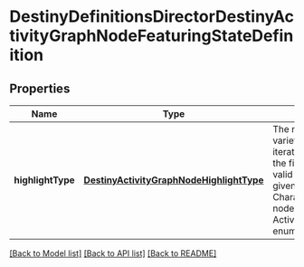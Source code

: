 # DestinyDefinitionsDirectorDestinyActivityGraphNodeFeaturingStateDefinition

## Properties
Name | Type | Description | Notes
------------ | ------------- | ------------- | -------------
**highlightType** | [**DestinyActivityGraphNodeHighlightType**](DestinyActivityGraphNodeHighlightType.md) | The node can be highlighted in a variety of ways - the game iterates through these and finds the first FeaturingState that is valid at the present moment given the Game, Account, and Character state, and renders the node in that state. See the ActivityGraphNodeHighlightType enum for possible values. | [optional] 

[[Back to Model list]](../README.md#documentation-for-models) [[Back to API list]](../README.md#documentation-for-api-endpoints) [[Back to README]](../README.md)


